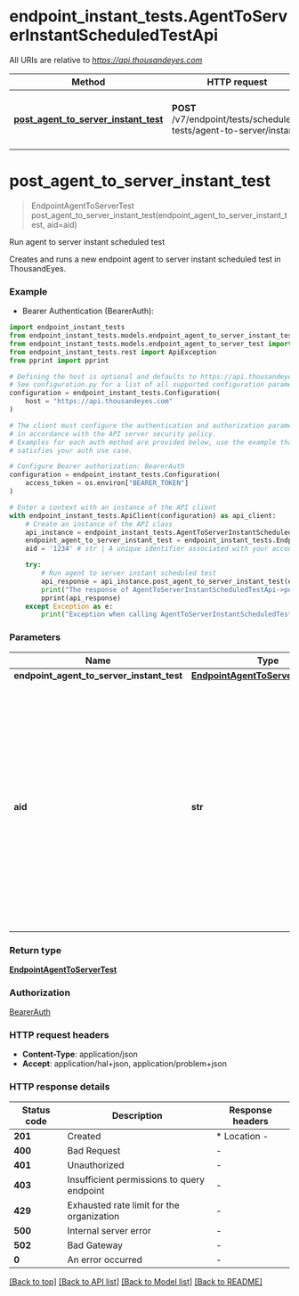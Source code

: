 # endpoint_instant_tests.AgentToServerInstantScheduledTestApi

All URIs are relative to *https://api.thousandeyes.com*

Method | HTTP request | Description
------------- | ------------- | -------------
[**post_agent_to_server_instant_test**](AgentToServerInstantScheduledTestApi.md#post_agent_to_server_instant_test) | **POST** /v7/endpoint/tests/scheduled-tests/agent-to-server/instant | Run agent to server instant scheduled test


# **post_agent_to_server_instant_test**
> EndpointAgentToServerTest post_agent_to_server_instant_test(endpoint_agent_to_server_instant_test, aid=aid)

Run agent to server instant scheduled test

Creates and runs a new endpoint agent to server instant scheduled test in ThousandEyes.

### Example

* Bearer Authentication (BearerAuth):

```python
import endpoint_instant_tests
from endpoint_instant_tests.models.endpoint_agent_to_server_instant_test import EndpointAgentToServerInstantTest
from endpoint_instant_tests.models.endpoint_agent_to_server_test import EndpointAgentToServerTest
from endpoint_instant_tests.rest import ApiException
from pprint import pprint

# Defining the host is optional and defaults to https://api.thousandeyes.com
# See configuration.py for a list of all supported configuration parameters.
configuration = endpoint_instant_tests.Configuration(
    host = "https://api.thousandeyes.com"
)

# The client must configure the authentication and authorization parameters
# in accordance with the API server security policy.
# Examples for each auth method are provided below, use the example that
# satisfies your auth use case.

# Configure Bearer authorization: BearerAuth
configuration = endpoint_instant_tests.Configuration(
    access_token = os.environ["BEARER_TOKEN"]
)

# Enter a context with an instance of the API client
with endpoint_instant_tests.ApiClient(configuration) as api_client:
    # Create an instance of the API class
    api_instance = endpoint_instant_tests.AgentToServerInstantScheduledTestApi(api_client)
    endpoint_agent_to_server_instant_test = endpoint_instant_tests.EndpointAgentToServerInstantTest() # EndpointAgentToServerInstantTest | 
    aid = '1234' # str | A unique identifier associated with your account group. You can retrieve your `AccountGroupId` from the `/account-groups` endpoint. Note that you must be assigned to the target account group. Specifying this parameter without being assigned to the target account group will result in an error response. (optional)

    try:
        # Run agent to server instant scheduled test
        api_response = api_instance.post_agent_to_server_instant_test(endpoint_agent_to_server_instant_test, aid=aid)
        print("The response of AgentToServerInstantScheduledTestApi->post_agent_to_server_instant_test:\n")
        pprint(api_response)
    except Exception as e:
        print("Exception when calling AgentToServerInstantScheduledTestApi->post_agent_to_server_instant_test: %s\n" % e)
```



### Parameters


Name | Type | Description  | Notes
------------- | ------------- | ------------- | -------------
 **endpoint_agent_to_server_instant_test** | [**EndpointAgentToServerInstantTest**](EndpointAgentToServerInstantTest.md)|  | 
 **aid** | **str**| A unique identifier associated with your account group. You can retrieve your &#x60;AccountGroupId&#x60; from the &#x60;/account-groups&#x60; endpoint. Note that you must be assigned to the target account group. Specifying this parameter without being assigned to the target account group will result in an error response. | [optional] 

### Return type

[**EndpointAgentToServerTest**](EndpointAgentToServerTest.md)

### Authorization

[BearerAuth](../README.md#BearerAuth)

### HTTP request headers

 - **Content-Type**: application/json
 - **Accept**: application/hal+json, application/problem+json

### HTTP response details

| Status code | Description | Response headers |
|-------------|-------------|------------------|
**201** | Created |  * Location -  <br>  |
**400** | Bad Request |  -  |
**401** | Unauthorized |  -  |
**403** | Insufficient permissions to query endpoint |  -  |
**429** | Exhausted rate limit for the organization |  -  |
**500** | Internal server error |  -  |
**502** | Bad Gateway |  -  |
**0** | An error occurred |  -  |

[[Back to top]](#) [[Back to API list]](../README.md#documentation-for-api-endpoints) [[Back to Model list]](../README.md#documentation-for-models) [[Back to README]](../README.md)

